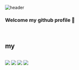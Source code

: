 ![header](https://capsule-render.vercel.app/api?type=Waving&text=Hello!&color=e0eeee&fontColor=808080)


### Welcome my github profile 👋
<br/>

## my
<br/>
<div align="left">
<img src="https://img.shields.io/badge/JavaScript-F7DF1E?style=for-the-badge&logo=JavaScript&logoColor=white">
<img src="https://img.shields.io/badge/React-000000?style=for-the-badge&logo=react&logoColor=white">
<img src="https://img.shields.io/badge/HTML5-E34F26?style=for-the-badge&logo=HTML5&logoColor=white">
<img src="https://img.shields.io/badge/CSS3-1572B6?style=for-the-badge&logo=CSS3&logoColor=white">
</div>
<br/>
